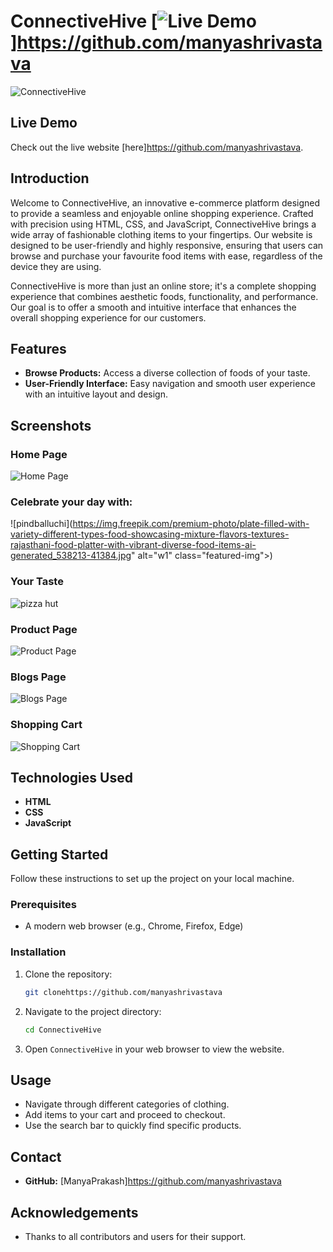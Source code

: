 # ConnectiveHive [![Live Demo](https://img.shields.io/badge/Live%20Demo-Visit-blue)]https://github.com/manyashrivastava

![ConnectiveHive](https://th.bing.com/th/id/OIP.VbXnQ_scyen5aROdC2h59wHaHa?rs=1&pid=ImgDetMain)

## Live Demo

Check out the live website [here]https://github.com/manyashrivastava.

## Introduction

Welcome to ConnectiveHive, an innovative e-commerce platform designed to provide a seamless and enjoyable online shopping experience. Crafted with precision using HTML, CSS, and JavaScript, ConnectiveHive brings a wide array of fashionable clothing items to your fingertips. Our website is designed to be user-friendly and highly responsive, ensuring that users can browse and purchase your favourite food items with ease, regardless of the device they are using.

ConnectiveHive is more than just an online store; it's a complete shopping experience that combines aesthetic foods, functionality, and performance. Our goal is to offer a smooth and intuitive interface that enhances the overall shopping experience for our customers.

## Features

- **Browse Products:** Access a diverse collection of foods of your taste.
- **User-Friendly Interface:** Easy navigation and smooth user experience with an intuitive layout and design.

## Screenshots

### Home Page
![Home Page](./img/misc/home.png)

### Celebrate your day with:
![pindballuchi](https://img.freepik.com/premium-photo/plate-filled-with-variety-different-types-food-showcasing-mixture-flavors-textures-rajasthani-food-platter-with-vibrant-diverse-food-items-ai-generated_538213-41384.jpg" alt="w1" class="featured-img">)

### Your Taste
![pizza hut](https://th.bing.com/th/id/OIP.peUn62cdrXWTs0OMyRrjpQAAAA?w=360&h=270&rs=1&pid=ImgDetMai)

### Product Page
![Product Page](./img/misc/product.png)

### Blogs Page
![Blogs Page](./img/misc/blog.png)

### Shopping Cart
![Shopping Cart](./img/misc/cart.png)

## Technologies Used

- **HTML**
- **CSS**
- **JavaScript**

## Getting Started

Follow these instructions to set up the project on your local machine.

### Prerequisites

- A modern web browser (e.g., Chrome, Firefox, Edge)

### Installation

1. Clone the repository:
    ```sh
    git clonehttps://github.com/manyashrivastava
    ```

2. Navigate to the project directory:
    ```sh
    cd ConnectiveHive
    ```

3. Open `ConnectiveHive` in your web browser to view the website.

## Usage

- Navigate through different categories of clothing.
- Add items to your cart and proceed to checkout.
- Use the search bar to quickly find specific products.

## Contact

- **GitHub:** [ManyaPrakash]https://github.com/manyashrivastava

## Acknowledgements

- Thanks to all contributors and users for their support.

